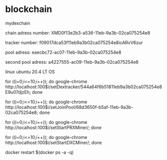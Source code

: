 # blockchain
mydexchain


chain adress number: XMD0f13e2b3-a536-11eb-9a3b-02ca075254e8

tracker number: f09017dca53f11eb9a3b02ca075254e8icARvV6zur

pool adress: eaecbc72-ac07-11eb-9a3b-02ca075254e8

second pool adress: a4227555-ac09-11eb-9a3b-02ca075254e8

linux ubuntu 20.4 LT OS


for ((i=0;i<=10;i++)); do google-chrome http://localhost:100$i/setDextracker/544a64f6b51811eb9a3b02ca075254e8E9u07djzEh; done

for ((i=0;i<=10;i++)); do google-chrome http://localhost:100$i/setJoinPool/68d3650f-b5af-11eb-9a3b-02ca075254e8; done

for ((i=0;i<=10;i++)); do google-chrome http://localhost:100$i/setStartPRXMiner/; done

for ((i=0;i<=10;i++)); do google-chrome http://localhost:100$i/setStartDXCMiner/; done

docker restart $(docker ps -a -q)

